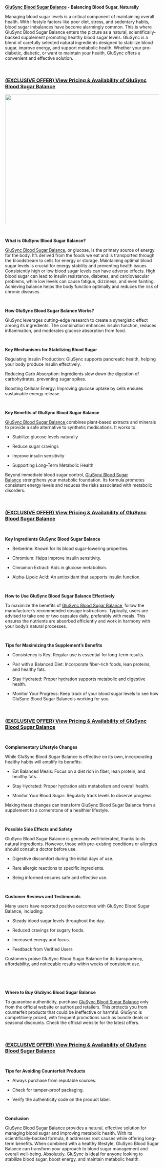 <p><strong><a href="https://www.facebook.com/Balance.Flow.Glyco.Optimizer.Price/">GluSync Blood Sugar Balance</a>&nbsp;- Balancing Blood Sugar, Naturally</strong></p>
<p>Managing blood sugar levels is a critical component of maintaining overall health. With lifestyle factors like poor diet, stress, and sedentary habits, blood sugar imbalances have become alarmingly common. This is where GluSync Blood Sugar Balance enters the picture as a natural, scientifically-backed supplement promoting healthy blood sugar levels. GluSync is a blend of carefully selected natural ingredients designed to stabilize blood sugar, improve energy, and support metabolic health. Whether your pre-diabetic, diabetic, or want to maintain your health, GluSync offers a convenient and effective solution.</p>
<p>&nbsp;</p>
<h3><a href="https://sales24hour.com/mcej"><strong>(EXCLUSIVE OFFER) View Pricing &amp; Availability of GluSync Blood Sugar Balance</strong></a></h3>
<p><strong><a href="https://sales24hour.com/mcej" target="_blank"><img src="https://blogger.googleusercontent.com/img/b/R29vZ2xl/AVvXsEjMnHY0KvGJQgH-W25GPhWJwtmuMOPd-PbBhNbDomXnWcUvqBW5WeO8STwXSO2hyL7V1qPttugnQZTqeXDnCMSR5wk3RlMpQl4EmUIrAdlqiAfuCdWQuJpnTMDJm8NfRaBOx2rzGTyMBJgzDC6yA_xCEiKdlekIR9F4r-VL_uWNv4Pl8m_3R1TLZQvbwhRo/w595-h424/glusync-blood-sugar-balance.jpg" alt="" width="595" height="424" border="0" data-original-height="386" data-original-width="542" /></a></strong></p>
<p>&nbsp;</p>
<p><strong>What is GluSync Blood Sugar Balance?</strong></p>
<p><a href="https://www.facebook.com/Balance.Flow.Glyco.Optimizer.Price/">GluSync Blood Sugar Balance</a>, or glucose, is the primary source of energy for the body. It&rsquo;s derived from the foods we eat and is transported through the bloodstream to cells for energy or storage. Maintaining optimal blood sugar levels is crucial for energy stability and preventing health issues. Consistently high or low blood sugar levels can have adverse effects. High blood sugar can lead to insulin resistance, diabetes, and cardiovascular problems, while low levels can cause fatigue, dizziness, and even fainting. Achieving balance helps the body function optimally and reduces the risk of chronic diseases.</p>
<p>&nbsp;</p>
<p><strong>How GluSync Blood Sugar Balance Works?</strong></p>
<p>GluSync leverages cutting-edge research to create a synergistic effect among its ingredients. The combination enhances insulin function, reduces inflammation, and moderates glucose absorption from food.</p>
<p>&nbsp;</p>
<p><strong>Key Mechanisms for Stabilizing Blood Sugar</strong></p>
<p>Regulating Insulin Production: GluSync supports pancreatic health, helping your body produce insulin effectively.</p>
<p>Reducing Carb Absorption: Ingredients slow down the digestion of carbohydrates, preventing sugar spikes.</p>
<p>Boosting Cellular Energy: Improving glucose uptake by cells ensures sustainable energy release.</p>
<p>&nbsp;</p>
<p><strong>Key Benefits of GluSync Blood Sugar Balance</strong></p>
<p><a href="https://www.facebook.com/Balance.Flow.Glyco.Optimizer.Price/">GluSync Blood Sugar Balance&nbsp;</a>combines plant-based extracts and minerals to provide a safe alternative to synthetic medications. It works to:</p>
<ul>
<li>Stabilize glucose levels naturally</li>
</ul>
<ul>
<li>Reduce sugar cravings</li>
</ul>
<ul>
<li>Improve insulin sensitivity</li>
</ul>
<ul>
<li>Supporting Long-Term Metabolic Health</li>
</ul>
<p>Beyond immediate blood sugar control,&nbsp;<a href="https://www.facebook.com/Balance.Flow.Glyco.Optimizer.Price/">GluSync Blood Sugar Balance</a>&nbsp;strengthens your metabolic foundation. Its formula promotes consistent energy levels and reduces the risks associated with metabolic disorders.</p>
<p>&nbsp;</p>
<h3><a href="https://sales24hour.com/mcej"><strong>(EXCLUSIVE OFFER) View Pricing &amp; Availability of GluSync Blood Sugar Balance</strong></a></h3>
<p>&nbsp;</p>
<p><strong>Key Ingredients GluSync Blood Sugar Balance</strong></p>
<ul>
<li>Berberine: Known for its blood sugar-lowering properties.</li>
</ul>
<ul>
<li>Chromium: Helps improve insulin sensitivity.</li>
</ul>
<ul>
<li>Cinnamon Extract: Aids in glucose metabolism.</li>
</ul>
<ul>
<li>Alpha-Lipoic Acid: An antioxidant that supports insulin function.</li>
</ul>
<p>&nbsp;</p>
<p><strong>How to Use GluSync Blood Sugar Balance Effectively</strong></p>
<p>To maximize the benefits of&nbsp;<a href="https://www.facebook.com/Balance.Flow.Glyco.Optimizer.Price/">GluSync Blood Sugar Balance</a>, follow the manufacturer&rsquo;s recommended dosage instructions. Typically, users are advised to take one or two capsules daily, preferably with meals. This ensures the nutrients are absorbed efficiently and work in harmony with your body&rsquo;s natural processes.</p>
<p>&nbsp;</p>
<p><strong>Tips for Maximizing the Supplement&rsquo;s Benefits</strong></p>
<ul>
<li>Consistency is Key: Regular use is essential for long-term results.</li>
</ul>
<ul>
<li>Pair with a Balanced Diet: Incorporate fiber-rich foods, lean proteins, and healthy fats.</li>
</ul>
<ul>
<li>Stay Hydrated: Proper hydration supports metabolic and digestive health.</li>
</ul>
<ul>
<li>Monitor Your Progress: Keep track of your blood sugar levels to see how GluSync Blood Sugar Balanceis working for you.</li>
</ul>
<p>&nbsp;</p>
<h3><a href="https://sales24hour.com/mcej"><strong>(EXCLUSIVE OFFER) View Pricing &amp; Availability of GluSync Blood Sugar Balance</strong></a></h3>
<p>&nbsp;</p>
<p><strong>Complementary Lifestyle Changes</strong></p>
<p>While GluSync Blood Sugar Balance is effective on its own, incorporating healthy habits will amplify its benefits:</p>
<ul>
<li>Eat Balanced Meals: Focus on a diet rich in fiber, lean protein, and healthy fats.</li>
</ul>
<ul>
<li>Stay Hydrated: Proper hydration aids metabolism and overall health.</li>
</ul>
<ul>
<li>Monitor Your Blood Sugar: Regularly track levels to observe progress.</li>
</ul>
<p>Making these changes can transform GluSync Blood Sugar Balance from a supplement to a cornerstone of a healthier lifestyle.</p>
<p>&nbsp;</p>
<p><strong>Possible Side Effects and Safety</strong></p>
<p>GluSync Blood Sugar Balance is generally well-tolerated, thanks to its natural ingredients. However, those with pre-existing conditions or allergies should consult a doctor before use.</p>
<ul>
<li>Digestive discomfort during the initial days of use.</li>
</ul>
<ul>
<li>Rare allergic reactions to specific ingredients.</li>
</ul>
<ul>
<li>Being informed ensures safe and effective use.</li>
</ul>
<p>&nbsp;</p>
<p><strong>Customer Reviews and Testimonials</strong></p>
<p>Many users have reported positive outcomes with GluSync Blood Sugar Balance, including:</p>
<ul>
<li>Steady blood sugar levels throughout the day.</li>
</ul>
<ul>
<li>Reduced cravings for sugary foods.</li>
</ul>
<ul>
<li>Increased energy and focus.</li>
</ul>
<ul>
<li>Feedback from Verified Users</li>
</ul>
<p>Customers praise GluSync Blood Sugar Balance for its transparency, affordability, and noticeable results within weeks of consistent use.</p>
<p>&nbsp;</p>
<p>&nbsp;</p>
<p><strong>Where to Buy GluSync Blood Sugar Balance</strong></p>
<p>To guarantee authenticity, purchase&nbsp;<a href="https://www.facebook.com/Balance.Flow.Glyco.Optimizer.Price/">GluSync Blood Sugar Balance</a>&nbsp;only from the official website or authorized retailers. This protects you from counterfeit products that could be ineffective or harmful. GluSync is competitively priced, with frequent promotions such as bundle deals or seasonal discounts. Check the official website for the latest offers.</p>
<p>&nbsp;</p>
<h3><a href="https://sales24hour.com/mcej"><strong>(EXCLUSIVE OFFER) View Pricing &amp; Availability of GluSync Blood Sugar Balance</strong></a></h3>
<p>&nbsp;</p>
<p><strong>Tips for Avoiding Counterfeit Products</strong></p>
<ul>
<li>Always purchase from reputable sources.</li>
</ul>
<ul>
<li>Check for tamper-proof packaging.</li>
</ul>
<ul>
<li>Verify the authenticity code on the product label.</li>
</ul>
<p>&nbsp;</p>
<p><strong>Conclusion</strong></p>
<p><a href="https://www.facebook.com/Balance.Flow.Glyco.Optimizer.Price/">GluSync Blood Sugar Balance</a>&nbsp;provides a natural, effective solution for managing blood sugar and improving metabolic health. With its scientifically-backed formula, it addresses root causes while offering long-term benefits. When combined with a healthy lifestyle, GluSync Blood Sugar Balance can transform your approach to blood sugar management and overall well-being. Absolutely. GluSync is ideal for anyone looking to stabilize blood sugar, boost energy, and maintain metabolic health.</p>
